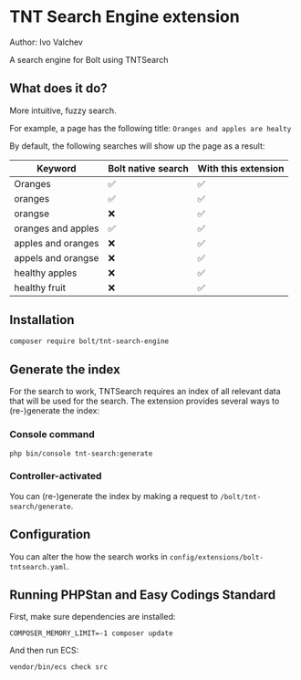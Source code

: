 # TNT Search Engine extension

Author: Ivo Valchev

A search engine for Bolt using TNTSearch

## What does it do?

More intuitive, fuzzy search.

For example, a page has the following title: `Oranges and apples are healty`

By default, the following searches will show up the page as a result:

| Keyword  | Bolt native search  | With this extension |
|---|---|---|
| Oranges  | ✅  | ✅  |
| oranges  | ✅  | ✅  |
| orangse  | ❌  | ✅  |
| oranges and apples | ✅ | ✅ |
| apples and oranges | ❌ | ✅ |
| appels and orangse | ❌ | ✅ |
| healthy apples     | ❌ | ✅ |
| healthy fruit      | ❌ | ✅ |


## Installation

```bash
composer require bolt/tnt-search-engine
```

## Generate the index

For the search to work, TNTSearch requires an index
of all relevant data that will be used for the search.
The extension provides several ways to (re-)generate the index:

### Console command

```
php bin/console tnt-search:generate
```

### Controller-activated

You can (re-)generate the index by making a request to `/bolt/tnt-search/generate`.

## Configuration

You can alter the how the search works in `config/extensions/bolt-tntsearch.yaml`.


## Running PHPStan and Easy Codings Standard

First, make sure dependencies are installed:

```
COMPOSER_MEMORY_LIMIT=-1 composer update
```

And then run ECS:

```
vendor/bin/ecs check src
```

